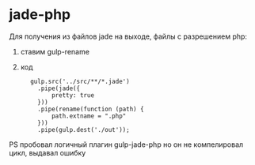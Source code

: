 # jade-php

Для получения из файлов jade на выходе, файлы с разрешением php:

1) ставим gulp-rename

2) код

``` 
      gulp.src('../src/**/*.jade')
        .pipe(jade({
            pretty: true
        }))
        .pipe(rename(function (path) {
            path.extname = ".php"
        }))
        .pipe(gulp.dest('./out'));
```         
PS пробовал логичный плагин gulp-jade-php но он не компелировал цикл, выдавал ошибку
